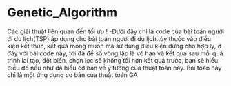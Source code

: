 # Genetic_Algorithm
Các giải thuật liên quan đến tối ưu !
-Dưới đây chỉ là code của bài toán người đi du lịch(TSP) áp dụng cho bài toán người đi du lịch.tùy thuộc vào điều kiện kết thúc, kết quả mong muốn mà sử dụng điều kiện dừng cho hợp lý, ở đây với bài code này, tôi đã để số vòng lặp là vô hạn và kết quả sau mỗi quá trình lai tạo, đột biến, chọn lọc sẽ không tồi hơn kết quả trước, bạn sẽ hiểu điều đó nếu như đã hiểu cơ bản về ý tưởng của thuật toán này. Bài toán này chỉ là một ứng dụng cơ bản của thuật toán GA
